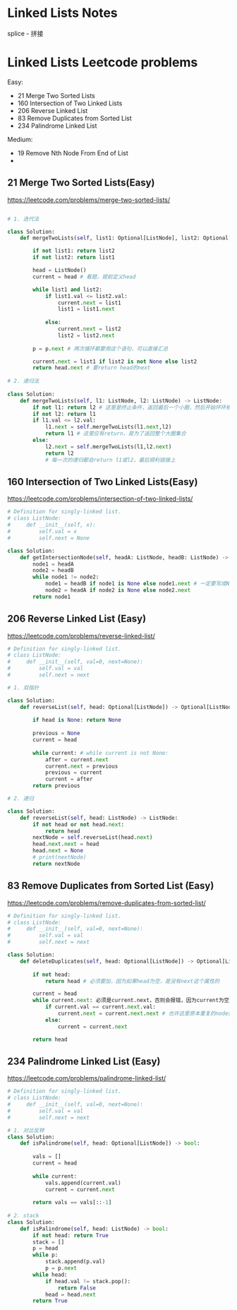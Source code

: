# Linked Lists Notes
splice - 拼接

# Linked Lists Leetcode problems
Easy:
* 21 Merge Two Sorted Lists
* 160 Intersection of Two Linked Lists
* 206 Reverse Linked List
* 83 Remove Duplicates from Sorted List
* 234 Palindrome Linked List

Medium:
* 19 Remove Nth Node From End of List
* 

## 21 Merge Two Sorted Lists(Easy)
https://leetcode.com/problems/merge-two-sorted-lists/

```python

# 1. 迭代法

class Solution:
    def mergeTwoLists(self, list1: Optional[ListNode], list2: Optional[ListNode]) -> Optional[ListNode]:

        if not list1: return list2
        if not list2: return list1

        head = ListNode()
        current = head # 看题，提前定义head

        while list1 and list2:
            if list1.val <= list2.val:
                current.next = list1
                list1 = list1.next
            
            else:
                current.next = list2
                list2 = list2.next
                
        p = p.next # 两次循环都要用这个语句，可以直接汇总

        current.next = list1 if list2 is not None else list2
        return head.next # 要return head的next
 
# 2. 递归法
 
class Solution:
    def mergeTwoLists(self, l1: ListNode, l2: ListNode) -> ListNode:
        if not l1: return l2 # 这里是终止条件，返回最后一个小圈，然后开始环环相链  
        if not l2: return l1
        if l1.val <= l2.val:  
            l1.next = self.mergeTwoLists(l1.next,l2)
            return l1 # 这里应有return，是为了返回整个大圈集合
        else:
            l2.next = self.mergeTwoLists(l1,l2.next)
            return l2
            # 每一次的递归都会return l1或l2，最后顺利链接上
```

## 160 Intersection of Two Linked Lists(Easy)
https://leetcode.com/problems/intersection-of-two-linked-lists/

```python
# Definition for singly-linked list.
# class ListNode:
#     def __init__(self, x):
#         self.val = x
#         self.next = None

class Solution:
    def getIntersectionNode(self, headA: ListNode, headB: ListNode) -> ListNode:
        node1 = headA
        node2 = headB
        while node1 != node2:
            node1 = headB if node1 is None else node1.next # 一定要写成None，这样才能触发终止条件
            node2 = headA if node2 is None else node2.next
        return node1
```

## 206 Reverse Linked List (Easy)
https://leetcode.com/problems/reverse-linked-list/

```python
# Definition for singly-linked list.
# class ListNode:
#     def __init__(self, val=0, next=None):
#         self.val = val
#         self.next = next

# 1. 双指针

class Solution:
    def reverseList(self, head: Optional[ListNode]) -> Optional[ListNode]:
        
        if head is None: return None 
        
        previous = None
        current = head
        
        while current: # while current is not None:
            after = current.next
            current.next = previous
            previous = current
            current = after
        return previous

# 2. 递归

class Solution:
    def reverseList(self, head: ListNode) -> ListNode:
        if not head or not head.next:
            return head
        nextNode = self.reverseList(head.next)
        head.next.next = head
        head.next = None
        # print(nextNode)
        return nextNode
```        

## 83 Remove Duplicates from Sorted List (Easy)
https://leetcode.com/problems/remove-duplicates-from-sorted-list/

```python
# Definition for singly-linked list.
# class ListNode:
#     def __init__(self, val=0, next=None):
#         self.val = val
#         self.next = next

class Solution:
    def deleteDuplicates(self, head: Optional[ListNode]) -> Optional[ListNode]:
        
        if not head:
            return head # 必须要加，因为如果head为空，是没有next这个属性的

        current = head
        while current.next: 必须是current.next，否则会报错，因为current为空是没有val这个属性的
            if current.val == current.next.val: 
                current.next = current.next.next # 也许这里原本重复的node就自动断开？or重叠？
            else:
                current = current.next

        return head
```

## 234 Palindrome Linked List (Easy)
https://leetcode.com/problems/palindrome-linked-list/

```python
# Definition for singly-linked list.
# class ListNode:
#     def __init__(self, val=0, next=None):
#         self.val = val
#         self.next = next

# 1. 对比反转
class Solution:
    def isPalindrome(self, head: Optional[ListNode]) -> bool:
    
        vals = []
        current = head
        
        while current:
            vals.append(current.val)
            current = current.next
            
        return vals == vals[::-1]
 
# 2. stack
class Solution:
    def isPalindrome(self, head: ListNode) -> bool:
        if not head: return True
        stack = []
        p = head
        while p:
            stack.append(p.val)
            p = p.next
        while head:
            if head.val != stack.pop():
                return False
            head = head.next
        return True        
```
